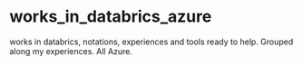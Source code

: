 # works_in_databrics_azure
works in databrics, notations, experiences and tools ready to help. Grouped along my experiences. All Azure.
